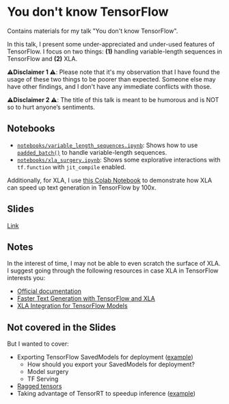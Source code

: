 # You don't know TensorFlow

Contains materials for my talk "You don't know TensorFlow".

In this talk, I present some under-appreciated and under-used features
of TensorFlow. I focus on two things: **(1)** handling variable-length sequences
in TensorFlow and **(2)** XLA. 

**⚠️Disclaimer 1 ⚠️**: Please note that it's my observation that I have found the usage of these two things to be poorer than expected. Someone else may have other findings, and I don't have any immediate conflicts with those.  

**⚠️Disclaimer 2 ⚠️**: The title of this talk is meant to be humorous and is NOT so to hurt anyone’s sentiments. 

## Notebooks

* [`notebooks/variable_length_sequences.ipynb`](https://github.com/sayakpaul/you-dont-know-tensorflow/blob/main/notebooks/variable_length_sequences.ipynb): Shows how to use [`padded_batch()`](https://www.tensorflow.org/api_docs/python/tf/data/Dataset#padded_batch) to handle variable-length sequences.
* [`notebooks/xla_surgery.ipynb`](https://github.com/sayakpaul/you-dont-know-tensorflow/blob/main/notebooks/xla_surgery.ipynb): Shows some explorative interactions with `tf.function` with `jit_compile` enabled.

Additionally, for XLA, I use [this Colab Notebook](https://colab.research.google.com/github/huggingface/blog/blob/main/notebooks/91_tf_xla_generate.ipynb) to demonstrate how XLA can speed up text generation in TensorFlow by 100x.  

## Slides

[Link](https://docs.google.com/presentation/d/1USj_B0KCvxwJDGnDs2hhXMC70AV2Kmk5NJ-h9XC1duQ/edit?usp=sharing)

## Notes

In the interest of time, I may not be able to even scratch the surface of XLA. I suggest
going through the following resources in case XLA in TensorFlow interests you:

* [Official documentation](https://www.tensorflow.org/xla)
* [Faster Text Generation with TensorFlow and XLA](https://huggingface.co/blog/tf-xla-generate)
* [XLA Integration for TensorFlow Models](https://huggingface.co/docs/transformers/tf_xla)

## Not covered in the Slides

But I wanted to cover: 

* Exporting TensorFlow SavedModels for deployment ([example](https://huggingface.co/blog/tf-serving-vision))
  * How should you export your SavedModels for deployment?
  * Model surgery 
  * TF Serving
* [Ragged tensors](https://www.tensorflow.org/guide/ragged_tensor)
* Taking advantage of TensorRT to speedup inference ([example](https://huggingface.co/spaces/sayakpaul/tensorrt-tf))
